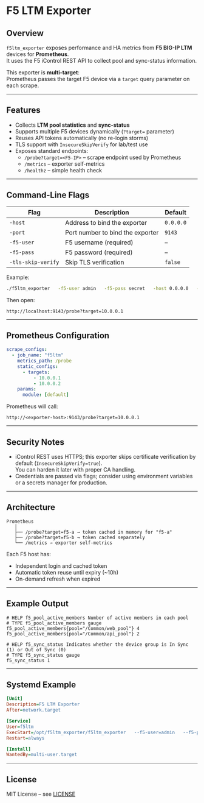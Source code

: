 # F5 LTM Exporter

## Overview
`f5ltm_exporter` exposes performance and HA metrics from **F5 BIG-IP LTM** devices for **Prometheus**.  
It uses the F5 iControl REST API to collect pool and sync-status information.

This exporter is **multi-target**:  
Prometheus passes the target F5 device via a `target` query parameter on each scrape.

---

## Features
- Collects **LTM pool statistics** and **sync-status**
- Supports multiple F5 devices dynamically (`?target=` parameter)
- Reuses API tokens automatically (no re-login storms)
- TLS support with `InsecureSkipVerify` for lab/test use
- Exposes standard endpoints:
    - `/probe?target=<F5-IP>` – scrape endpoint used by Prometheus
    - `/metrics` – exporter self-metrics
    - `/healthz` – simple health check

---

## Command-Line Flags

| Flag | Description                   | Default |
|------|-------------------------------|-------|
| `-host` | Address to bind the exporter  | `0.0.0.0` |
| `-port` | Port number to bind the exporter | `9143` |
| `-f5-user` | F5 username (required)        | –     |
| `-f5-pass` | F5 password (required)        | –     |
| `-tls-skip-verify` | Skip TLS verification | `false` |

Example:
```bash
./f5ltm_exporter   -f5-user admin   -f5-pass secret   -host 0.0.0.0   -port 9143
```

Then open:
```
http://localhost:9143/probe?target=10.0.0.1
```

---

## Prometheus Configuration

```yaml
scrape_configs:
  - job_name: "f5ltm"
    metrics_path: /probe
    static_configs:
      - targets:
          - 10.0.0.1
          - 10.0.0.2
    params:
      module: [default]
```

Prometheus will call:
```
http://<exporter-host>:9143/probe?target=10.0.0.1
```

---

## Security Notes
- iControl REST uses HTTPS; this exporter skips certificate verification by default (`InsecureSkipVerify=true`).  
  You can harden it later with proper CA handling.
- Credentials are passed via flags; consider using environment variables or a secrets manager for production.

---

## Architecture
```
Prometheus
   │
   ├── /probe?target=f5-a → token cached in memory for "f5-a"
   ├── /probe?target=f5-b → token cached separately
   └── /metrics → exporter self-metrics
```

Each F5 host has:
- Independent login and cached token
- Automatic token reuse until expiry (~10h)
- On-demand refresh when expired

---

## Example Output

```
# HELP f5_pool_active_members Number of active members in each pool
# TYPE f5_pool_active_members gauge
f5_pool_active_members{pool="/Common/web_pool"} 4
f5_pool_active_members{pool="/Common/api_pool"} 2

# HELP f5_sync_status Indicates whether the device group is In Sync (1) or Out of Sync (0)
# TYPE f5_sync_status gauge
f5_sync_status 1
```

---

## Systemd Example

```ini
[Unit]
Description=F5 LTM Exporter
After=network.target

[Service]
User=f5ltm
ExecStart=/opt/f5ltm_exporter/f5ltm_exporter   --f5-user=admin   --f5-pass=secret
Restart=always

[Install]
WantedBy=multi-user.target
```

---

## License
MIT License – see [LICENSE](LICENSE)
